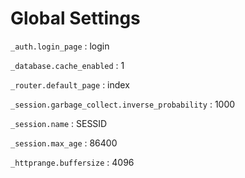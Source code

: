 Global Settings
===============

`_auth.login_page` : login

`_database.cache_enabled` : 1

`_router.default_page` : index

`_session.garbage_collect.inverse_probability` : 1000

`_session.name` : SESSID

`_session.max_age` : 86400

`_httprange.buffersize` : 4096

